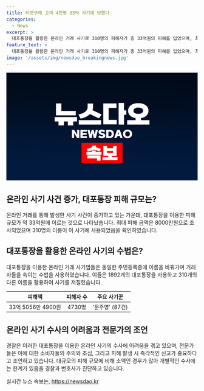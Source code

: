```yaml
---
title: 티켓구매 고객 4천명 33억 사기에 당했다
categories:
  - News
excerpt: >
  대포통장을 활용한 온라인 거래 사기로 310명의 피해자가 총 33억원의 피해를 입었으며, 최대 피해자는 8000만원이었다. 경찰은 용의자를 특정하기 어려워 수사가 지지부진한 상황이며, 특히 대포통장을 활용한 경우 주의가 필요하다고 전문가들이 조언하고 있다. 이와 관련해 피해자들은 즉시 신고하여 추가 피해 확산을 막아야 한다고 당부하고 있다.
feature_text: >
  대포통장을 활용한 온라인 거래 사기로 310명의 피해자가 총 33억원의 피해를 입었으며, 최대 피해자는 8000만원이었다. 경찰은 용의자를 특정하기 어려워 수사가 지지부진한 상황이며, 특히 대포통장을 활용한 경우 주의가 필요하다고 전문가들이 조언하고 있다. 이와 관련해 피해자들은 즉시 신고하여 추가 피해 확산을 막아야 한다고 당부하고 있다.
image: '/assets/img/newsdao_breakingnews.jpg'
---
```


<p><img src="/assets/img/newsdao_breakingnews.jpg" alt="implanttips 속보" /></p>

<h2 data-ke-size="size26">온라인 사기 사건 증가, 대포통장 피해 규모는?</h2>

<p data-ke-size="size16">온라인 거래를 통해 발생한 사기 사건이 증가하고 있는 가운데, 대포통장을 이용한 피해 규모가 약 33억원에 이르는 것으로 나타났습니다. 최대 피해 금액은 8000만원으로 조사되었으며 310명의 이름이 이 사기에 사용되었음을 확인하였습니다.</p>

<h2 data-ke-size="size26">대포통장을 활용한 온라인 사기의 수법은?</h2>

<p data-ke-size="size16">대포통장을 이용한 온라인 거래 사기범들은 동일한 주민등록증에 이름을 바꿔가며 거래자들을 속이는 수법을 사용하였습니다. 이들은 1892개의 대포통장을 사용하고 310개의 다른 이름을 활용하여 사기를 저질렀습니다.</p>

<table>
  <thead>
    <tr>
      <th style="text-align: center;">피해액</th>
      <th style="text-align: center;">피해자 수</th>
      <th style="text-align: center;">주요 사기꾼</th>
    </tr>
  </thead>
  <tbody>
    <tr>
      <td style="text-align: center;">33억 5056만 4900원</td>
      <td style="text-align: center;">4730명</td>
      <td style="text-align: center;">'문주영' (87건)</td>
    </tr>
  </tbody>
</table>

<h2 data-ke-size="size26">온라인 사기 수사의 어려움과 전문가의 조언</h2>

<p data-ke-size="size16">경찰은 이러한 대포통장을 이용한 온라인 사기의 수사에 어려움을 겪고 있으며, 전문가들은 이에 대한 소비자들의 주의와 조심, 그리고 피해 발생 시 즉각적인 신고가 중요하다고 조언하고 있습니다. 대규모의 피해 규모에 비해 소액인 경우가 많아 개별적인 수사에는 한계가 있음을 경찰과 변호사가 진단하고 있습니다.</p>
실시간 뉴스 속보는, <a href="https://newsdao.kr" rel="dofollow">https://newsdao.kr</a>


